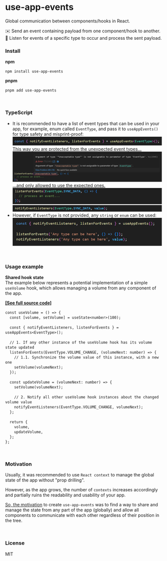 # use-app-events

Global communication between components/hooks in React.

✉️ Send an event containing payload from one component/hook to another.
📩 Listen for events of a specific type to occur and process the sent payload.

### Install

**npm**

```
npm install use-app-events
```

**pnpm**

```
pnpm add use-app-events
```

<br/>

### TypeScript

- It is recommended to have a list of event types that can be used in your app, for example, enum called `EventType`, and pass it to `useAppEvents()` for type safety and misprint-proof:
  ![EventType passed to useAppEvents as a type](https://raw.githubusercontent.com/aimtbr/use-app-events/main/docs/image-1.png)
  <br/>
  <ins>This way you are protected from the unexpected event types...</ins>
  <br/>
  ![Unacceptable type passed as the event type to listenForEvents](https://raw.githubusercontent.com/aimtbr/use-app-events/main/docs/image-2.png)
  <br/>
  <ins>...and only allowed to use the expected ones.</ins>
  <br/>
  ![The expected allowed event type passed to listenForEvents](https://raw.githubusercontent.com/aimtbr/use-app-events/main/docs/image-3.png)
  ![The expected allowed event type passed to notifyEventListeners](https://raw.githubusercontent.com/aimtbr/use-app-events/main/docs/image-4.png)
  <br/>
- However, if `EventType` is not provided, any `string` or `enum` can be used:
  ![Plain string passed as the event type to listenForEvents and notifyEventListeners](https://raw.githubusercontent.com/aimtbr/use-app-events/main/docs/image-5.png)

<br/>

### Usage example

**Shared hook state**  
The example below represents a potential implementation of a simple `useVolume` hook, which allows managing a volume from any component of the app.

**[[See full source code]](https://github.com/aimtbr/use-app-events/blob/main/examples/shared-hook-state/SharedHookState.tsx)**

```tsx
const useVolume = () => {
  const [volume, setVolume] = useState<number>(100);

  const { notifyEventListeners, listenForEvents } = useAppEvents<EventType>();

  // 1. If any other instance of the useVolume hook has its volume state updated
  listenForEvents(EventType.VOLUME_CHANGE, (volumeNext: number) => {
    // 1.1. Synchronize the volume value of this instance, with a new one
    setVolume(volumeNext);
  });

  const updateVolume = (volumeNext: number) => {
    setVolume(volumeNext);

    // 2. Notify all other useVolume hook instances about the changed volume value
    notifyEventListeners(EventType.VOLUME_CHANGE, volumeNext);
  };

  return {
    volume,
    updateVolume,
  };
};
```

<br/>

### Motivation

Usually, it was recommended to use `React context` to manage the global state of the app without "prop drilling".

However, as the app grows, the number of `contexts` increases accordingly and partially ruins the readability and usability of your app.

<ins>So, the motivation</ins> to create `use-app-events` was to find a way to share and manage the state from any part of the app (globally) and allow all components to communicate with each other regardless of their position in the tree.

<br/>

### License

MIT

